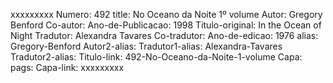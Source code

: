 xxxxxxxxx
Numero: 492
title: No Oceano da Noite 1º volume
Autor: Gregory Benford
Co-autor: 
Ano-de-Publicacao: 1998
Titulo-original: In the Ocean of Night
Tradutor: Alexandra Tavares
Co-tradutor: 
Ano-de-edicao: 1976
alias: Gregory-Benford
Autor2-alias: 
Tradutor1-alias: Alexandra-Tavares
Tradutor2-alias: 
Titulo-link: 492-No-Oceano-da-Noite-1-volume
Capa: 
pags: 
Capa-link: 
xxxxxxxxx